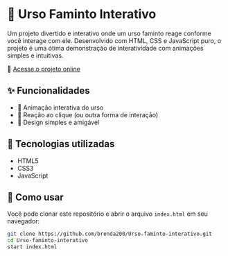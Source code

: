 # 🐻 Urso Faminto Interativo

Um projeto divertido e interativo onde um urso faminto reage conforme você interage com ele. Desenvolvido com HTML, CSS e JavaScript puro, o projeto é uma ótima demonstração de interatividade com animações simples e intuitivas.

🔗 [Acesse o projeto online](https://brenda200.github.io/Urso-faminto-interativo/)

## ✨ Funcionalidades

- 🐻 Animação interativa do urso
- 🍯 Reação ao clique (ou outra forma de interação)
- 🎨 Design simples e amigável

## 🚀 Tecnologias utilizadas

- HTML5
- CSS3
- JavaScript

## 📁 Como usar

Você pode clonar este repositório e abrir o arquivo `index.html` em seu navegador:

```bash
git clone https://github.com/brenda200/Urso-faminto-interativo.git
cd Urso-faminto-interativo
start index.html
